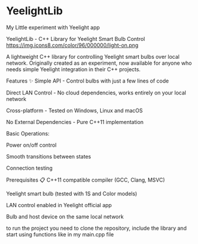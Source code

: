 # YeelightLib
My Little experiment with Yeelight app

YeelightLib - C++ Library for Yeelight Smart Bulb Control
https://img.icons8.com/color/96/000000/light-on.png

A lightweight C++ library for controlling Yeelight smart bulbs over local network. Originally created as an experiment, now available for anyone who needs simple Yeelight integration in their C++ projects.

Features ✨
Simple API - Control bulbs with just a few lines of code

Direct LAN Control - No cloud dependencies, works entirely on your local network

Cross-platform - Tested on Windows, Linux and macOS

No External Dependencies - Pure C++11 implementation

Basic Operations:

Power on/off control

Smooth transitions between states

Connection testing

Prerequisites 📋
C++11 compatible compiler (GCC, Clang, MSVC)

Yeelight smart bulb (tested with 1S and Color models)

LAN control enabled in Yeelight official app

Bulb and host device on the same local network

to run the project you need to clone the repository, include the library and start using functions like in my main.cpp file
